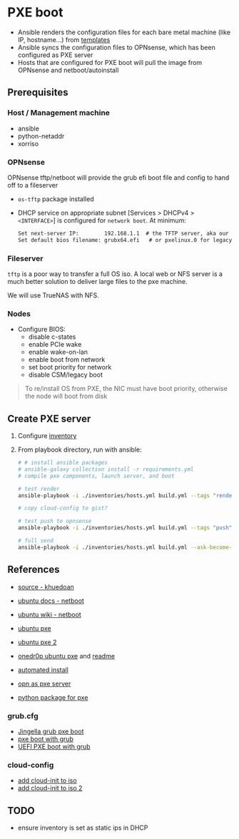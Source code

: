 # PXE boot

- Ansible renders the configuration files for each bare metal machine (like IP, hostname...) from [templates](./roles/pxe/templates)
- Ansible syncs the configuration files to OPNsense, which has been configured as PXE server
- Hosts that are configured for PXE boot will pull the image from OPNsense and netboot/autoinstall

## Prerequisites

### Host / Management machine

- ansible
- python-netaddr
- xorriso

### OPNsense

OPNsense tftp/netboot will provide the grub efi boot file and config to hand off to a fileserver

- `os-tftp` package installed
- DHCP service on appropriate subnet [Services > DHCPv4 > `<INTERFACE>`] is configured for `network boot`.
  At minimum:

  ```txt
  Set next-server IP:        192.168.1.1  # the TFTP server, aka our OPNsense device's IP
  Set default bios filename: grubx64.efi   # or pxelinux.0 for legacy bios
  ```

### Fileserver

`tftp` is a poor way to transfer a full OS iso.
A local web or NFS server is a much better solution to deliver large files to the pxe machine.

We will use TrueNAS with NFS.

### Nodes

- Configure BIOS:
  - disable c-states
  - enable PCIe wake
  - enable wake-on-lan
  - enable boot from network
  - set boot priority for network
  - disable CSM/legacy boot

> To re/install OS from PXE, the NIC must have boot priority, otherwise the node will boot from disk

## Create PXE server

1. Configure [inventory](./inventories/hosts.yml)

2. From playbook directory, run with ansible:

   ```sh
   # # install ansible packages
   # ansible-galaxy collection install -r requirements.yml
   # compile pxe components, launch server, and boot

   # test render
   ansible-playbook -i ./inventories/hosts.yml build.yml --tags "render" --ask-become-pass

   # copy cloud-config to gist?

   # test push to opnsense
   ansible-playbook -i ./inventories/hosts.yml build.yml --tags "push"

   # full send
   ansible-playbook -i ./inventories/hosts.yml build.yml --ask-become-pass
   ```

## References

- [source - khuedoan](https://github.com/khuedoan/homelab/tree/master/metal)
- [ubuntu docs - netboot](https://ubuntu.com/server/docs/install/netboot-amd64)
- [ubuntu wiki - netboot](https://wiki.ubuntu.com/UEFI/PXE-netboot-install)
- [ubuntu pxe](https://gist.github.com/s3rj1k/55b10cd20f31542046018fcce32f103e)
- [ubuntu pxe 2](https://gist.github.com/azhang/d8304d8dd4b4c165b67ab57ae7e1ede0)
- [onedr0p ubuntu pxe](https://github.com/onedr0p/home-ops/tree/05ba831487c9dba87be3b18fca5f2815e5de697a/server/pxe)
  and [readme](https://github.com/onedr0p/home-ops/blob/05ba831487c9dba87be3b18fca5f2815e5de697a/docs/pxe.md)
- [automated install](https://askubuntu.com/questions/1235723/automated-20-04-server-installation-using-pxe-and-live-server-image)
- [opn as pxe server](https://forum.opnsense.org/index.php?topic=25003.0)

- [python package for pxe](https://github.com/dannf/ubuntu-server-netboot)

### grub.cfg

- [Jingella grub pxe boot](https://github.com/Jingella/grub-pxe-boot/)
- [pxe boot with grub](https://github.com/rear/rear/issues/2724)
- [UEFI PXE boot with grub](https://c-nergy.be/blog/?p=13822)

### cloud-config

- [add cloud-init to iso](https://github.com/covertsh/ubuntu-autoinstall-generator/blob/main/ubuntu-autoinstall-generator.sh)
- [add cloud-init to iso 2](https://forums.fogproject.org/topic/15991/ubuntu-20-04-nfs-pxe-autoinstall-automation)

## TODO

- ensure inventory is set as static ips in DHCP
